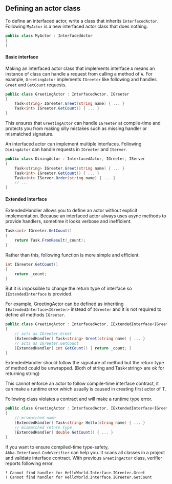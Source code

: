 ## Defining an actor class

To define an interfaced actor, write a class that inherits `InterfacedActor`.
Following `MyActor` is a new interfaced actor class that does nothing.

```csharp
public class MyActor : InterfacedActor
{
}
```

#### Basic interface

Making an interfaced actor class that implements interface `A` means an instance
of class can handle a request from calling a method of `A`.
For example, `GreetingActor` implements `IGreeter` like following and handles
`Greet` and `GetCount` requests.

```csharp
public class GreetingActor : InterfacedActor, IGreeter
{
    Task<string> IGreeter.Greet(string name) { ... }
    Task<int> IGreeter.GetCount() { ... }
}
```

This ensures that `GreetingActor` can handle `IGreeter` at compile-time and
protects you from making silly mistakes such as missing handler or mismatched signature.

An interfaced actor can implement multiple interfaces.
Following `DiningActor` can handle requests in `IGreeter` and `IServer`.

```csharp
public class DiningActor : InterfacedActor, IGreeter, IServer
{
    Task<string> IGreeter.Greet(string name) { ... }
    Task<int> IGreeter.GetCount() { ... }
    Task<int> IServer.Order(string name) { ... }
    // ...
}
```

#### Extended Interface

ExtendedHandler allows you to define an actor without explicit implementation.
Because an interfaced actor always uses async methods to provide handlers,
sometime it looks verbose and inefficient.   

```csharp
Task<int> IGreeter.GetCount()
{
    return Task.FromResult(_count);
}
```

Rather than this, following function is more simple and efficient.

```csharp
int IGreeter.GetCount()
{
    return _count;
}
```

But it is impossible to change the return type of interface
so `IExtendedInterface` is provided.

For example, GreetingActor can be defined as inheriting
`IExtendedInterface<IGreeter>` instead of `IGreeter` and it is not required to
define all methods `IGreeter`.

```csharp
public class GreetingActor : InterfacedActor, IExtendedInterface<IGreeter>
{
    // acts as IGreeter.Greet
    [ExtendedHandler] Task<string> Greet(string name) { ... }
    // acts as IGreeter.GetCount
    [ExtendedHandler] int GetCount() { return _count; }
}
```

ExtendedHandler should follow the signature of method but the return type of
method could be unwrapped. (Both of string and Task\<string\> are ok for returning string)

This cannot enforce an actor to follow compile-time interface contract, it can make
a runtime error which usually is caused in creating first actor of T.

Following class violates a contract and will make a runtime type error.

```csharp
public class GreetingActor : InterfacedActor, IExtendedInterface<IGreeter>
{
    // mismatched name
    [ExtendedHandler] Task<string> Hello(string name) { ... }
    // mismatched return type
    [ExtendedHandler] double GetCount() { ... }
}
```

If you want to ensure compiled-time type-safety,
`Akka.Interfaced.CodeVerifier` can help you.
It scans all classes in a project and validate interface contract.
With previous `GreetingActor` class, verifier reports following error.

```
! Cannot find handler for HelloWorld.Interface.IGreeter.Greet
! Cannot find handler for HelloWorld.Interface.IGreeter.GetCount
```
